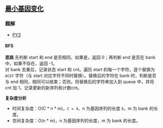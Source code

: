 ## [最小基因变化](https://leetcode.cn/problems/minimum-genetic-mutation/)

### 题解
+ [PY3](../../py3/512/433.py)

#### BFS
**思路**
先判断 start 和 end 是否相同，如果是，返回 0；再判断 end 是否在 bank 中，如果不存在，返回 -1。  
对 bank 去重后，记录状态 start 和 cnt。遍历 start 的每一个字符，逐个替换为 `ACGT` 字符（与 start 对应字符不同时替换）。替换后的字符在 bank 时，判断是否与 end 相同，相同可以结束；否则，将替换后的字符串加入到 queue 中，并将 cnt 加 1，记录更新的新序列和计数cnt。  

**复杂度分析**
+ 时间复杂度：O(C * n * m)，`C = 4`，n 为基因序列的长度 `8`，m 为 bank 的长度。
+ 空间复杂度：O(n * m)，n 为基因序列的长度，m 为 bank 的长度。